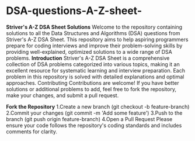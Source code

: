 # DSA-questions-A-Z-sheet-
**Striver's A-Z DSA Sheet Solutions**
Welcome to the repository containing solutions to all the Data Structures and Algorithms (DSA) questions from Striver's A-Z DSA Sheet.
This repository aims to help aspiring programmers prepare for coding interviews and improve their problem-solving skills by providing well-explained,
optimized solutions to a wide range of DSA problems.
__Introduction__
Striver's A-Z DSA Sheet is a comprehensive collection of DSA problems categorized into various topics, 
making it an excellent resource for systematic learning and interview preparation. 
Each problem in this repository is solved with detailed explanations and optimal approaches.
Contributing
Contributions are welcome! If you have better solutions or additional problems to add, feel free to fork the repository, make your changes, and submit a pull request.

__Fork the Repository__
1.Create a new branch (git checkout -b feature-branch)
2.Commit your changes (git commit -m 'Add some feature')
3.Push to the branch (git push origin feature-branch)
4.Open a Pull Request
Please ensure your code follows the repository's coding standards and includes comments for clarity.
